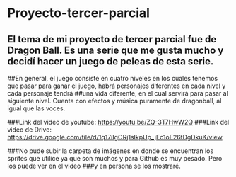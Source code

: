 # Proyecto-tercer-parcial

## El tema de mi proyecto de tercer parcial fue de Dragon Ball. Es una serie que me gusta mucho y decidí hacer un juego de peleas de esta serie. 
##En general, el juego consiste en cuatro niveles en los cuales tenemos que pasar para ganar el juego, habrá personajes diferentes en cada nivel y cada personaje tendrá
##una vida diferente, en el cual servirá para pasar al siguiente nivel. Cuenta con efectos y música puramente de dragonball, al igual que las voces.

###Link del video de youtube: https://youtu.be/ZQ-3T7HwW2Q
###Link del video de Drive: https://drive.google.com/file/d/1q17iIgORj1sIkpUp_jEc1oE26tDgDkuK/view

###No pude subir la carpeta de imágenes en donde se encuentran los sprites que utilice ya que son muchos y para Github es muy pesado. Pero los puede ver en el video
###y en persona se los mostraré.
